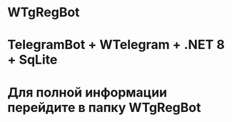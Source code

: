 # WTgRegBot
# TelegramBot + WTelegram + .NET 8 + SqLite
# Для полной информации перейдите в папку WTgRegBot
